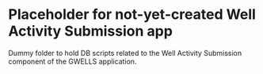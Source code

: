 # Placeholder for not-yet-created Well Activity Submission app

Dummy folder to hold DB scripts related to the Well Activity Submission component of the GWELLS application.
